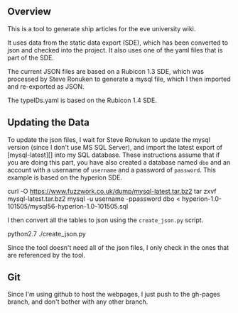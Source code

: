 Overview
--------

This is a tool to generate ship articles for the eve university wiki.

It uses data from the static data export (SDE), which has been converted to json and checked into the project. It also uses one of the yaml files that is part of the SDE.

The current JSON files are based on a Rubicon 1.3 SDE, which was processed by Steve Ronuken to generate a mysql file, which I then imported and re-exported as JSON.

The typeIDs.yaml is based on the Rubicon 1.4 SDE.

Updating the Data
-----------------

To update the json files, I wait for Steve Ronuken to update the mysql version (since I don't use MS SQL Server), and import the latest export of [mysql-latest][] into my SQL database. These instructions assume that if you are doing this part, you have also created a database named `dbo` and an account with a username of `username` and a password of `password`. This example is based on the hyperion SDE.
  
  curl -O https://www.fuzzwork.co.uk/dump/mysql-latest.tar.bz2
  tar zxvf mysql-latest.tar.bz2
  mysql -u username -ppassword dbo < hyperion-1.0-101505/mysql56-hyperion-1.0-101505.sql

I then convert all the tables to json using the `create_json.py` script.

  python2.7 ./create_json.py

[msqyl-latest]: https://www.fuzzwork.co.uk/dump/mysql-latest.tar.bz2

Since the tool doesn't need all of the json files, I only check in the ones that are referenced by the tool.

Git
---
Since I'm using github to host the webpages, I just push to the gh-pages branch, and don't bother with any other branch.